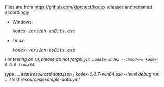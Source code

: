 Files are from https://github.com/kiprotect/kodex releases and renamed accordingly

- Windows: <pre>kodex-<i>version<i>-<i>os<i><i>Bits<i>.exe</pre>
- Linux: <pre>kodex-<i>version<i>-<i>os<i><i>Bits<i>.exe</pre>

For testing on CI, please do not forget `git update-index --chmod=+x kodex-0.0.8-linux64`.

type ..\..\test\resources\data.json |  kodex-0.0.7-win64.exe --level debug run ..\..\test\resources\example-data.yml